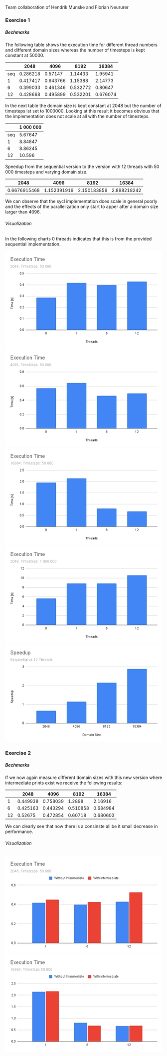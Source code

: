 Team collaboration of Hendrik Munske and Florian Neururer

### Exercise 1

##### Bechmarks

The following table shows the execution time for different thread numbers and different domain sizes whereas the number of timesteps is kept constant at 50000.

|     | 2048     | 4096     | 8192     | 16384    |
| --- | -------- | -------- | -------- | -------- |
| seq | 0.286218 | 0.57147  | 1.14433  | 1.95941  |
| 1   | 0.417417 | 0.643766 | 1.15388  | 2.14773  |
| 6   | 0.399033 | 0.461346 | 0.532772 | 0.80647  |
| 12  | 0.428668 | 0.495899 | 0.532201 | 0.676074 |

In the next table the domain size is kept constant at 2048 but the number of timesteps ist set to 1000000.
Looking at this result it becomes obvious that the implementation does not scale at all with the number of timesteps.

|     | 1 000 000 |
| --- | --------- |
| seq | 5.67647   |
| 1   | 8.84847   |
| 6   | 8.86245   |
| 12  | 10.596    |

Speedup from the sequential version to the version with 12 threads with 50 000 timesteps and varying domain size.

| 2048         | 4096        | 8192        | 16384       |
| ------------ | ----------- | ----------- | ----------- |
| 0.6676915468 | 1.152391919 | 2.150183859 | 2.898218242 |


We can observe that the sycl implementation does scale in general poorly and the effects of the parallelization only start to apper after a domain size larger than 4096.

###### Visualization

In the following charts 0 threads indicates that this is from the provided sequential implementation.

![4](./charts/4.png)
![3](./charts/3.png)
![2](./charts/2.png)
![1](./charts/1.png)
![speedup](./charts/speedup.png)

### Exercise 2

##### Bechmarks

If we now again measure different domain sizes with this new version where intermediate prints exist we receive the following results:

|    | 2048     | 4096     | 8192     | 16384    |
| -- | -------- | -------- | -------- | -------- |
| 1  | 0.449938 | 0.758039 | 1.2898   | 2.16916  |
| 6  | 0.425163 | 0.443294 | 0.510858 | 0.684984 |
| 12 | 0.52675  | 0.472854 | 0.60718  | 0.680603 |

We can clearly see that now there is a consinste all be it small decrease in performance.

###### Visualization

![11](./charts/11.png)
![22](./charts/22.png)
